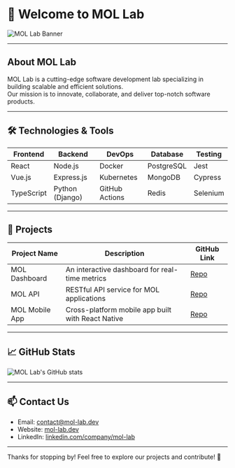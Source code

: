 # 👋 Welcome to MOL Lab

![MOL Lab Banner](https://via.placeholder.com/900x200?text=MOL+Lab+-+Software+Development+Lab)

---

## About MOL Lab

MOL Lab is a cutting-edge software development lab specializing in building scalable and efficient solutions.  
Our mission is to innovate, collaborate, and deliver top-notch software products.

---

## 🛠 Technologies & Tools

| Frontend        | Backend         | DevOps         | Database       | Testing       |
| --------------- | --------------- | -------------- | -------------- | ------------- |
| React           | Node.js         | Docker         | PostgreSQL     | Jest          |
| Vue.js          | Express.js      | Kubernetes     | MongoDB        | Cypress       |
| TypeScript      | Python (Django) | GitHub Actions | Redis          | Selenium      |

---

## 🚀 Projects

| Project Name       | Description                                     | GitHub Link                         |
| ------------------ | -----------------------------------------------| ---------------------------------- |
| MOL Dashboard      | An interactive dashboard for real-time metrics | [Repo](https://github.com/mol-lab/dashboard) |
| MOL API           | RESTful API service for MOL applications        | [Repo](https://github.com/mol-lab/api)       |
| MOL Mobile App    | Cross-platform mobile app built with React Native | [Repo](https://github.com/mol-lab/mobile-app) |

---

## 📈 GitHub Stats

![MOL Lab's GitHub stats](https://github-readme-stats.vercel.app/api?username=mol-lab&show_icons=true&theme=radical)

---

## 📫 Contact Us

- Email: contact@mol-lab.dev  
- Website: [mol-lab.dev](https://mol-lab.dev)  
- LinkedIn: [linkedin.com/company/mol-lab](https://linkedin.com/company/mol-lab)  

---

Thanks for stopping by! Feel free to explore our projects and contribute! 🚀

